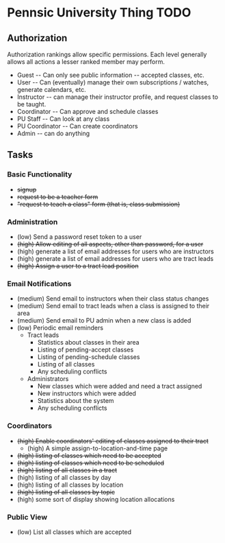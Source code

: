 # Pennsic University Thing TODO

## Authorization

Authorization rankings allow specific permissions.  Each level generally
allows all actions a lesser ranked member may perform.

* Guest -- Can only see public information -- accepted classes, etc.
* User -- Can (eventually) manage their own subscriptions / watches, generate calendars, etc.
* Instructor -- can manage their instructor profile, and request classes to be taught.
* Coordinator -- Can approve and schedule classes
* PU Staff -- Can look at any class
* PU Coordinator -- Can create coordinators
* Admin -- can do anything

## Tasks

### Basic Functionality

* <del>signup</del>
* <del>request to be a teacher form</del>
* <del>"request to teach a class" form (that is, class submission)</del>

### Administration

* <span class="low">(low) Send a password reset token to a user</span>
* <del>(high) Allow editing of all aspects, other than password, for a user</del>
* <span class="high">(high) generate a list of email addresses for users who are instructors</span>
* <span class="high">(high) generate a list of email addresses for users who are tract leads</span>
* <del>(high) Assign a user to a tract lead position</del>

### Email Notifications

* <span class="medium">(medium) Send email to instructors when their class status changes</span>
* <span class="medium">(medium) Send email to tract leads when a class is assigned to their area</span>
* <span class="medium">(medium) Send email to PU admin when a new class is added</span>
* <span class="low">(low) Periodic email reminders</span>
   * Tract leads
      * Statistics about classes in their area
      * Listing of pending-accept classes
      * Listing of pending-schedule classes
      * Listing of all classes
      * Any scheduling conflicts
   * Administrators
      * New classes which were added and need a tract assigned
      * New instructors which were added
      * Statistics about the system
      * Any scheduling conflicts

### Coordinators

* <del>(high) Enable coordinators' editing of classes assigned to their tract</del>
   * <span class="high">(high) A simple assign-to-location-and-time page</span>
* <del>(high) listing of classes which need to be accepted</del>
* <del>(high) listing of classes which need to be scheduled</del>
* <del>(high) listing of all classes in a tract</del>
* <span class="high">(high) listing of all classes by day</span>
* <span class="high">(high) listing of all classes by location</span>
* <del>(high) listing of all classes by topic</del>
* <span class="high">(high) some sort of display showing location allocations</span>

### Public View

* <span class="low">(low) List all classes which are accepted</span>
